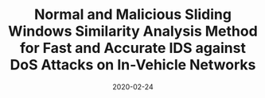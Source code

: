 ---
title: "Normal and Malicious Sliding Windows Similarity Analysis Method for Fast and Accurate IDS against DoS Attacks on In-Vehicle Networks"
collection: publications
permalink: /publication/entropy-manipulated-attacks
date: 2020-02-24
venue: 'IEEE Access'
paperurl: 'https://ieeexplore.ieee.org/stamp/stamp.jsp?arnumber=9007444'
codeurl: 'https://github.com/shuji-oh/similarity_CAN_IDS'
demourl: 'https://youtu.be/pbRVXO4RnlM'
citation: '<b>Shuji Ohira</b>, Araya Kibrom Desta, Ismail Arai, Hiroyuki Inoue, Kazutoshi Fujikawa, “Normal and Malicious Sliding Windows Similarity Analysis Method for Fast and Accurate IDS against DoS Attacks on In-Vehicle Networks,” <i>IEEE Access</i>, Vol.8, pp.42422-42435, Feb. 2020.'
---
